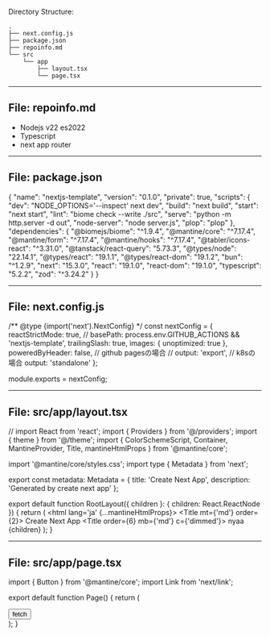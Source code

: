Directory Structure:
```
.
├── next.config.js
├── package.json
├── repoinfo.md
└── src
    └── app
        ├── layout.tsx
        └── page.tsx

```

---
File: repoinfo.md
---
- Nodejs v22 es2022
- Typescript
- next app router

---
File: package.json
---
{
  "name": "nextjs-template",
  "version": "0.1.0",
  "private": true,
  "scripts": {
    "dev": "NODE_OPTIONS='--inspect' next dev",
    "build": "next build",
    "start": "next start",
    "lint": "biome check --write ./src",
    "serve": "python -m http.server -d out",
    "node-server": "node server.js",
    "plop": "plop"
  },
  "dependencies": {
    "@biomejs/biome": "^1.9.4",
    "@mantine/core": "^7.17.4",
    "@mantine/form": "^7.17.4",
    "@mantine/hooks": "^7.17.4",
    "@tabler/icons-react": "^3.31.0",
    "@tanstack/react-query": "5.73.3",
    "@types/node": "22.14.1",
    "@types/react": "19.1.1",
    "@types/react-dom": "19.1.2",
    "bun": "^1.2.9",
    "next": "15.3.0",
    "react": "19.1.0",
    "react-dom": "19.1.0",
    "typescript": "5.2.2",
    "zod": "^3.24.2"
  }
}

---
File: next.config.js
---
/** @type {import('next').NextConfig} */
const nextConfig = {
  reactStrictMode: true,
  // basePath: process.env.GITHUB_ACTIONS && 'nextjs-template',
  trailingSlash: true,
  images: {
    unoptimized: true
  },
  poweredByHeader: false,
  // github pagesの場合
  // output: 'export',
  // k8sの場合
  output: 'standalone'
};

module.exports = nextConfig;

---
File: src/app/layout.tsx
---
// import React from 'react';
import { Providers } from '@/providers';
import { theme } from '@/theme';
import { ColorSchemeScript, Container, MantineProvider, Title, mantineHtmlProps } from '@mantine/core';

import '@mantine/core/styles.css';
import type { Metadata } from 'next';

export const metadata: Metadata = {
  title: 'Create Next App',
  description: 'Generated by create next app'
};

export default function RootLayout({ children }: { children: React.ReactNode }) {
  return (
    <html lang='ja' {...mantineHtmlProps}>
      <head>
        <meta name='viewport' content='minimum-scale=1, initial-scale=1, width=device-width, user-scalable=no' />
        <ColorSchemeScript />
      </head>
      <body>
        <MantineProvider theme={theme}>
          <Providers>
            <Container>
              <Title mt={'md'} order={2}>
                Create Next App
              </Title>
              <Title order={6} mb={'md'} c={'dimmed'}>
                nyaa
              </Title>
              {children}
            </Container>
          </Providers>
        </MantineProvider>
      </body>
    </html>
  );
}

---
File: src/app/page.tsx
---
import { Button } from '@mantine/core';
import Link from 'next/link';

export default function Page() {
  return (
    <main>
      <Button component={Link} href='/sample/fetch'>
        fetch
      </Button>
    </main>
  );
}

